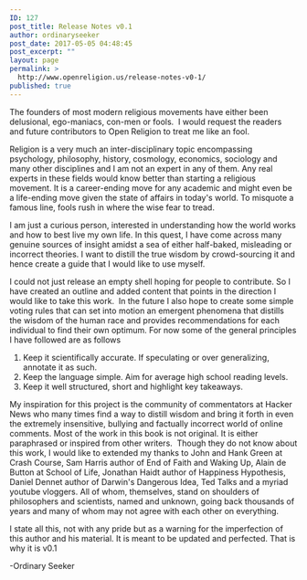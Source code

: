```yaml
---
ID: 127
post_title: Release Notes v0.1
author: ordinaryseeker
post_date: 2017-05-05 04:48:45
post_excerpt: ""
layout: page
permalink: >
  http://www.openreligion.us/release-notes-v0-1/
published: true
---
```

The founders of most modern religious movements have either been delusional, ego-maniacs, con-men or fools.  I would request the readers and future contributors to Open Religion to treat me like an fool.

Religion is a very much an inter-disciplinary topic encompassing psychology, philosophy, history, cosmology, economics, sociology and many other disciplines and I am not an expert in any of them. Any real experts in these fields would know better than starting a religious movement. It is a career-ending move for any academic and might even be a life-ending move given the state of affairs in today's world. To misquote a famous line, fools rush in where the wise fear to tread.

I am just a curious person, interested in understanding how the world works and how to best live my own life. In this quest, I have come across many genuine sources of insight amidst a sea of either half-baked, misleading or incorrect theories. I want to distill the true wisdom by crowd-sourcing it and hence create a guide that I would like to use myself.

I could not just release an empty shell hoping for people to contribute. So I have created an outline and added content that points in the direction I would like to take this work.  In the future I also hope to create some simple voting rules that can set into motion an emergent phenomena that distills the wisdom of the human race and provides recommendations for each individual to find their own optimum. For now some of the general principles I have followed are as follows
<ol>
 	<li>Keep it scientifically accurate. If speculating or over generalizing, annotate it as such.</li>
 	<li>Keep the language simple. Aim for average high school reading levels.</li>
 	<li>Keep it well structured, short and highlight key takeaways.</li>
</ol>
My inspiration for this project is the community of commentators at Hacker News who many times find a way to distill wisdom and bring it forth in even the extremely insensitive, bullying and factually incorrect world of online comments. Most of the work in this book is not original. It is either paraphrased or inspired from other writers.  Though they do not know about this work, I would like to extended my thanks to John and Hank Green at Crash Course, Sam Harris author of End of Faith and Waking Up, Alain de Button at School of Life, Jonathan Haidt author of Happiness Hypothesis, Daniel Dennet author of Darwin's Dangerous Idea, Ted Talks and a myriad youtube vloggers. All of whom, themselves, stand on shoulders of philosophers and scientists, named and unknown, going back thousands of years and many of whom may not agree with each other on everything.

I state all this, not with any pride but as a warning for the imperfection of this author and his material. It is meant to be updated and perfected. That is why it is v0.1

-Ordinary Seeker